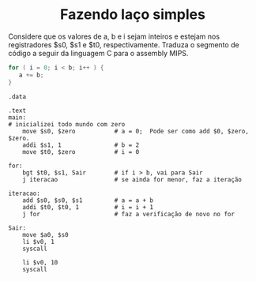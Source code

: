# <center> Fazendo laço simples

Considere que os valores de a, b e i sejam inteiros e estejam nos registradores
$s0, $s1 e $t0, respectivamente. Traduza o segmento de código a seguir da 
linguagem C para o assembly MIPS.

```c
for ( i = 0; i < b; i++ ) {
   a += b;
}
```

```assembly mips
.data

.text
main:
# inicializei todo mundo com zero
    move $s0, $zero           # a = 0;  Pode ser como add $0, $zero, $zero.
    addi $s1, 1               # b = 2
    move $t0, $zero           # i = 0

for:
    bgt	$t0, $s1, Sair        # if i > b, vai para Sair
    j iteracao                # se ainda for menor, faz a iteração

iteracao:
    add $s0, $s0, $s1         # a = a + b
    addi $t0, $t0, 1          # i = i + 1
    j for                     # faz a verificação de novo no for
    
Sair:   
    move $a0, $s0
    li $v0, 1
    syscall

    li $v0, 10
    syscall
```